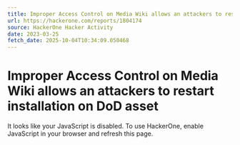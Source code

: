 ```yaml
---
title: Improper Access Control on Media Wiki allows an attackers to restart installation on DoD asset
url: https://hackerone.com/reports/1804174
source: HackerOne Hacker Activity
date: 2023-03-25
fetch_date: 2025-10-04T10:34:09.050468
---
```


# Improper Access Control on Media Wiki allows an attackers to restart installation on DoD asset

It looks like your JavaScript is disabled. To use HackerOne, enable JavaScript in your browser and refresh this page.